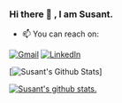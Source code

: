 ### Hi there 👋 , I am Susant.

<!--
**susantlalshrestha/susantlalshrestha** is a ✨ _special_ ✨ repository because its `README.md` (this file) appears on your GitHub profile.

Here are some ideas to get you started:

- 🔭 I’m currently working on ...
- 🌱 I’m currently learning ...
- 👯 I’m looking to collaborate on ...
- 🤔 I’m looking for help with ...
- 💬 Ask me about ...
- 📫 How to reach me: ...
- 😄 Pronouns: ...
- ⚡ Fun fact: ...
-->

- :mailbox: You can reach on:

[![Gmail](https://img.shields.io/badge/-GMAIL-D14836?style=for-the-badge&logo=gmail&logoColor=white)](mailto:susantlalshrestha@gmail.com)
[![LinkedIn](https://img.shields.io/badge/-LINKEDIN-0077B5?style=for-the-badge&logo=linkedin&logoColor=white)](https://www.linkedin.com/in/susantlalshrestha/)

[![Susant's Github Stats](https://github-readme-stats.vercel.app/api/top-langs/?username=susantlalshrestha&layout=compact&langs_count=8&hide=c#)]

[![Susant's github stats.](https://github-readme-stats.vercel.app/api?username=susantlalshrestha)](https://github.com/susantlalshrestha/github-readme-stats)
